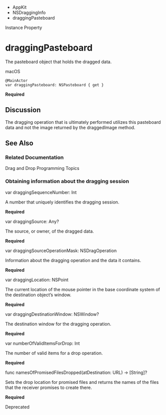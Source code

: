 

- AppKit
- NSDraggingInfo
-  draggingPasteboard 

Instance Property

# draggingPasteboard

The pasteboard object that holds the dragged data.

macOS

``` source
@MainActor
var draggingPasteboard: NSPasteboard { get }
```

**Required**

## Discussion

The dragging operation that is ultimately performed utilizes this pasteboard data and not the image returned by the draggedImage method.

## See Also

### Related Documentation

Drag and Drop Programming Topics

### Obtaining information about the dragging session

var draggingSequenceNumber: Int

A number that uniquely identifies the dragging session.

**Required**

var draggingSource: Any?

The source, or owner, of the dragged data.

**Required**

var draggingSourceOperationMask: NSDragOperation

Information about the dragging operation and the data it contains.

**Required**

var draggingLocation: NSPoint

The current location of the mouse pointer in the base coordinate system of the destination object’s window.

**Required**

var draggingDestinationWindow: NSWindow?

The destination window for the dragging operation.

**Required**

var numberOfValidItemsForDrop: Int

The number of valid items for a drop operation.

**Required**

func namesOfPromisedFilesDropped(atDestination: URL) -> [String]?

Sets the drop location for promised files and returns the names of the files that the receiver promises to create there.

**Required**

Deprecated

